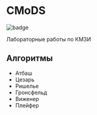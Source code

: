 # CMoDS
![badge](https://img.shields.io/endpoint?url=https://gist.githubusercontent.com/daniilbatalov/ae8c2bc1a7c8ee405589fe1b957d532b/raw/)

Лабораторные работы по КМЗИ
## Алгоритмы
* Атбаш
* Цезарь
* Ришелье
* Гронсфельд
* Виженер
* Плейфер
